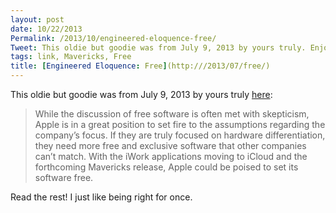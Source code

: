 ```yaml
---
layout: post
date: 10/22/2013
Permalink: /2013/10/engineered-eloquence-free/
Tweet: This oldie but goodie was from July 9, 2013 by yours truly. Enjoy!
tags: link, Mavericks, Free
title: [Engineered Eloquence: Free](http:///2013/07/free/)
---
```


<p>This oldie but goodie was from July 9, 2013 by yours truly <a href="/2013/07/free/">here</a>:</p>

<blockquote>
  <p>While the discussion of free software is often met with skepticism, Apple is in a great position to set fire to the assumptions regarding the company’s focus. If they are truly focused on hardware differentiation, they need more free and exclusive software that other companies can’t match. With the iWork applications moving to iCloud and the forthcoming Mavericks release, Apple could be poised to set its software free.</p>
</blockquote>

<p>Read the rest! I just like being right for once.</p>